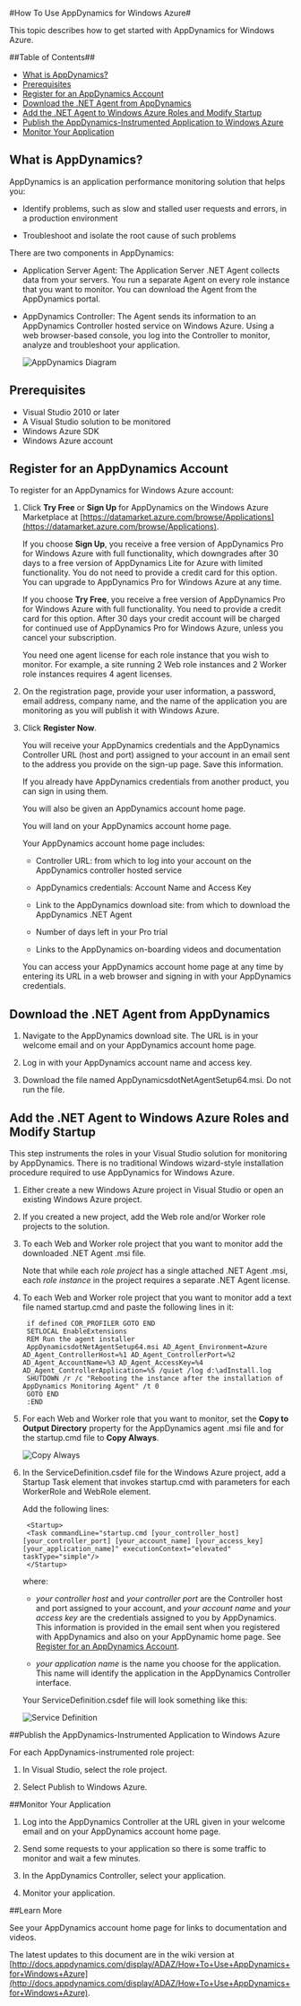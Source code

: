 <properties linkid="manage-services-how-to-use-appdynamics" urlDisplayName="Monitor with AppDynamics" pageTitle="How to use AppDynamics with Windows Azure" metaKeywords="" metaDescription="Learn how to use AppDynamics for Windows Azure." metaCanonical="" disqusComments="1" umbracoNaviHide="1" />



#How To Use AppDynamics for Windows Azure#

This topic describes how to get started with AppDynamics for Windows Azure.

##Table of Contents##

* [What is AppDynamics?](#what)
* [Prerequisites](#prereq)
* [Register for an AppDynamics Account](#register)
* [Download the .NET Agent from AppDynamics](#download)
* [Add the .NET Agent to Windows Azure Roles and Modify Startup](#addagent)
* [Publish the AppDynamics-Instrumented Application to Windows Azure](#publish)
* [Monitor Your Application](#monitor)


<h2 id="what">What is AppDynamics?</h2>

AppDynamics is an application performance monitoring solution that helps you:

- Identify problems, such as slow and stalled user requests and errors, in a production environment

- Troubleshoot and isolate the root cause of such problems

There are two components in AppDynamics:

- Application Server Agent: The Application Server .NET Agent collects data from your servers. You run a separate Agent on every role instance that you want to monitor. You can download the Agent from the AppDynamics portal.

- AppDynamics Controller: The Agent sends its information to an AppDynamics Controller hosted service on Windows Azure. Using a web browser-based console, you log into the Controller to monitor, analyze and troubleshoot your application.

	![AppDynamics Diagram](../media/addiagram.png)


<h2 id="prereq">Prerequisites</h2>

- Visual Studio 2010 or later
- A Visual Studio solution to be monitored
- Windows Azure SDK
- Windows Azure account

<h2 id="register">Register for an AppDynamics Account</h2>

To register for an AppDynamics for Windows Azure account:

1. Click **Try Free** or **Sign Up** for AppDynamics on the Windows Azure Marketplace at [https://datamarket.azure.com/browse/Applications](https://datamarket.azure.com/browse/Applications).

	If you choose **Sign Up**, you receive a free version of AppDynamics Pro for Windows Azure with full functionality, which downgrades after 30 days to a free version of AppDynamics Lite for Azure with limited functionality. You do not need to provide a credit card for this option. You can upgrade to AppDynamics Pro for Windows Azure at any time.

	If you choose **Try Free**, you receive a free version of AppDynamics Pro for Windows Azure with full functionality. You need to provide a credit card for this option. After 30 days your credit account will be charged for continued use of AppDynamics Pro for Windows Azure, unless you cancel your subscription.

	You need one agent license for each role instance that you wish to monitor. For example, a site running 2 Web role instances and 2 Worker role instances requires 4 agent licenses.

2. On the registration page, provide your user information, a password, email address, company name, and the name of the application you are monitoring as you will publish it with Windows Azure.

3. Click **Register Now**.

	You will receive your AppDynamics credentials and the AppDynamics Controller URL (host and port) assigned to your account in an email sent to the address you provide on the sign-up page. Save this information.

	If you already have AppDynamics credentials from another product, you can sign in using them.

	You will also be given an AppDynamics account home page.   

	You will land on your AppDynamics account home page.

	Your AppDynamics account home page includes:

	- Controller URL: from which to log into your account on the AppDynamics controller hosted service

	- AppDynamics credentials: Account Name and Access Key

	- Link to the AppDynamics download site: from which to download the AppDynamics .NET Agent

	- Number of days left in your Pro trial

	- Links to the AppDynamics on-boarding videos and documentation

	You can access your AppDynamics account home page at any time by entering its URL in a web browser and signing in with your AppDynamics credentials.

<h2 id="download">Download the .NET Agent from AppDynamics</h2>

1. Navigate to the AppDynamics download site. The URL is in your welcome email and on your AppDynamics account home page.

2. Log in with your AppDynamics account name and access key.

3. Download the file named AppDynamicsdotNetAgentSetup64.msi. Do not run the file.


<h2 id="addagent">Add the .NET Agent to Windows Azure Roles and Modify Startup</h2>

This step instruments the roles in your Visual Studio solution for monitoring by AppDynamics. There is no traditional Windows wizard-style installation procedure required to use AppDynamics for Windows Azure.

1. Either create a new Windows Azure project in Visual Studio or open an existing Windows Azure project.

2. If you created a new project, add the Web role and/or Worker role projects to the solution.

3. To each Web and Worker role project that you want to monitor add the downloaded .NET Agent .msi file. 

	Note that while each *role project* has a single attached .NET Agent .msi, each *role instance* in the project requires a separate .NET Agent license.

4. To each Web and Worker role project that you want to monitor add a text file named startup.cmd and paste the following lines in it:
   
		if defined COR_PROFILER GOTO END 
		SETLOCAL EnableExtensions 
		REM Run the agent installer 
		AppDynamicsdotNetAgentSetup64.msi AD_Agent_Environment=Azure AD_Agent_ControllerHost=%1 AD_Agent_ControllerPort=%2 AD_Agent_AccountName=%3 AD_Agent_AccessKey=%4 AD_Agent_ControllerApplication=%5 /quiet /log d:\adInstall.log  
		SHUTDOWN /r /c "Rebooting the instance after the installation of AppDynamics Monitoring Agent" /t 0 
		GOTO END   
		:END

5. For each Web and Worker role that you want to monitor, set the **Copy to Output Directory** property for the AppDynamics agent .msi file and for the startup.cmd file to **Copy Always**.

	![Copy Always](../media/adcopyalways.png)

6. In the ServiceDefinition.csdef file for the Windows Azure project, add a Startup Task element that invokes startup.cmd with parameters for each WorkerRole and WebRole element.  

	Add the following lines:

		<Startup>
		<Task commandLine="startup.cmd [your_controller_host] [your_controller_port] [your_account_name] [your_access_key] [your_application_name]" executionContext="elevated" taskType="simple"/>
		</Startup>
	
	where:
	
	- *your controller host* and *your controller port* are the Controller host and port assigned to your account, and *your account name* and *your access key* are the credentials assigned to you by AppDynamics. This information is provided in the email sent when you registered with AppDynamics and also on your AppDynamic home page. See [Register for an AppDynamics Account](#register).

		
	- *your application name* is the name you choose for the application. This name will identify the application in the AppDynamics Controller interface.

	Your ServiceDefinition.csdef file will look something like this: 

	![Service Definition](../media/adscreen.png)


##<a name="publish"></a>Publish the AppDynamics-Instrumented Application to Windows Azure

For each AppDynamics-instrumented role project:

1. In Visual Studio, select the role project.

2. Select Publish to Windows Azure.


##<a name="monitor"></a>Monitor Your Application

1. Log into the AppDynamics Controller at the URL given in your welcome email and on your AppDynamics account home page.

2. Send some requests to your application so there is some traffic to monitor and wait a few minutes.

3. In the AppDynamics Controller, select your application.

4. Monitor your application.

##<a name="learn"></a>Learn More

See your AppDynamics account home page for links to documentation and videos.

The latest updates to this document are in the wiki version at [http://docs.appdynamics.com/display/ADAZ/How+To+Use+AppDynamics+for+Windows+Azure](http://docs.appdynamics.com/display/ADAZ/How+To+Use+AppDynamics+for+Windows+Azure). 

